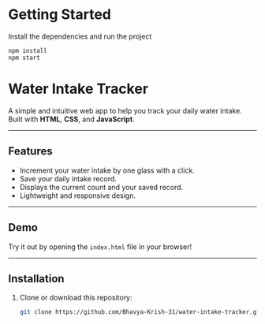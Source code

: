 # Getting Started
Install the dependencies and run the project
```
npm install
npm start
```

# Water Intake Tracker

A simple and intuitive web app to help you track your daily water intake. Built with **HTML**, **CSS**, and **JavaScript**.

---

## Features

- Increment your water intake by one glass with a click.
- Save your daily intake record.
- Displays the current count and your saved record.
- Lightweight and responsive design.

---

## Demo

Try it out by opening the `index.html` file in your browser!

---

## Installation

1. Clone or download this repository:
   ```bash
   git clone https://github.com/Bhavya-Krish-31/water-intake-tracker.git
